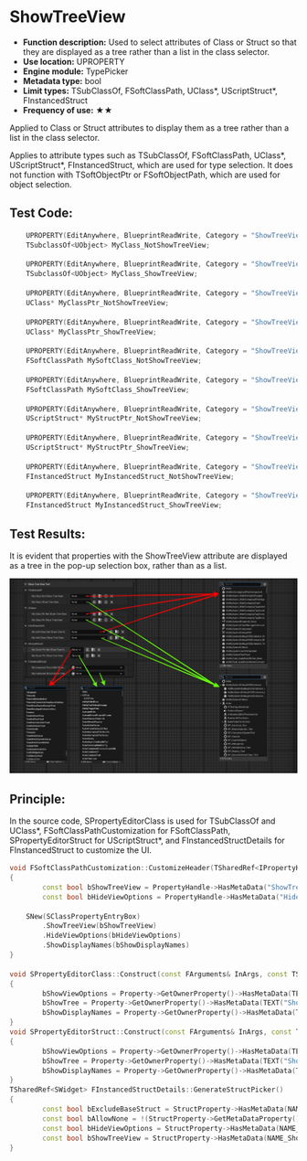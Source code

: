 # ShowTreeView

- **Function description:** Used to select attributes of Class or Struct so that they are displayed as a tree rather than a list in the class selector.
- **Use location:** UPROPERTY
- **Engine module:** TypePicker
- **Metadata type:** bool
- **Limit types:** TSubClassOf, FSoftClassPath, UClass*, UScriptStruct*, FInstancedStruct
- **Frequency of use:** ★★

Applied to Class or Struct attributes to display them as a tree rather than a list in the class selector.

Applies to attribute types such as TSubClassOf, FSoftClassPath, UClass*, UScriptStruct*, FInstancedStruct, which are used for type selection. It does not function with TSoftObjectPtr or FSoftObjectPath, which are used for object selection.

## Test Code:

```cpp
	UPROPERTY(EditAnywhere, BlueprintReadWrite, Category = "ShowTreeViewTest|TSubclassOf")
	TSubclassOf<UObject> MyClass_NotShowTreeView;

	UPROPERTY(EditAnywhere, BlueprintReadWrite, Category = "ShowTreeViewTest|TSubclassOf", meta = (ShowTreeView))
	TSubclassOf<UObject> MyClass_ShowTreeView;

	UPROPERTY(EditAnywhere, BlueprintReadWrite, Category = "ShowTreeViewTest|UClass*")
	UClass* MyClassPtr_NotShowTreeView;

	UPROPERTY(EditAnywhere, BlueprintReadWrite, Category = "ShowTreeViewTest|UClass*", meta = (ShowTreeView))
	UClass* MyClassPtr_ShowTreeView;

	UPROPERTY(EditAnywhere, BlueprintReadWrite, Category = "ShowTreeViewTest|FSoftClassPath")
	FSoftClassPath MySoftClass_NotShowTreeView;

	UPROPERTY(EditAnywhere, BlueprintReadWrite, Category = "ShowTreeViewTest|FSoftClassPath", meta = (ShowTreeView))
	FSoftClassPath MySoftClass_ShowTreeView;

	UPROPERTY(EditAnywhere, BlueprintReadWrite, Category = "ShowTreeViewTest|UScriptStruct*")
	UScriptStruct* MyStructPtr_NotShowTreeView;

	UPROPERTY(EditAnywhere, BlueprintReadWrite, Category = "ShowTreeViewTest|UScriptStruct*", meta = (ShowTreeView))
	UScriptStruct* MyStructPtr_ShowTreeView;

	UPROPERTY(EditAnywhere, BlueprintReadWrite, Category = "ShowTreeViewTest|FInstancedStruct")
	FInstancedStruct MyInstancedStruct_NotShowTreeView;

	UPROPERTY(EditAnywhere, BlueprintReadWrite, Category = "ShowTreeViewTest|FInstancedStruct", meta = (ShowTreeView))
	FInstancedStruct MyInstancedStruct_ShowTreeView;
```

## Test Results:

It is evident that properties with the ShowTreeView attribute are displayed as a tree in the pop-up selection box, rather than as a list.

![ShowTreeView](ShowTreeView.jpg)

## Principle:

In the source code, SPropertyEditorClass is used for TSubClassOf and UClass*, FSoftClassPathCustomization for FSoftClassPath, SPropertyEditorStruct for UScriptStruct*, and FInstancedStructDetails for FInstancedStruct to customize the UI.

```cpp
void FSoftClassPathCustomization::CustomizeHeader(TSharedRef<IPropertyHandle> InPropertyHandle, FDetailWidgetRow& HeaderRow, IPropertyTypeCustomizationUtils& StructCustomizationUtils)
{
		const bool bShowTreeView = PropertyHandle->HasMetaData("ShowTreeView");
		const bool bHideViewOptions = PropertyHandle->HasMetaData("HideViewOptions");

	SNew(SClassPropertyEntryBox)
		.ShowTreeView(bShowTreeView)
		.HideViewOptions(bHideViewOptions)
		.ShowDisplayNames(bShowDisplayNames)
}

void SPropertyEditorClass::Construct(const FArguments& InArgs, const TSharedPtr< FPropertyEditor >& InPropertyEditor)
{
		bShowViewOptions = Property->GetOwnerProperty()->HasMetaData(TEXT("HideViewOptions")) ? false : true;
		bShowTree = Property->GetOwnerProperty()->HasMetaData(TEXT("ShowTreeView"));
		bShowDisplayNames = Property->GetOwnerProperty()->HasMetaData(TEXT("ShowDisplayNames"));
}
void SPropertyEditorStruct::Construct(const FArguments& InArgs, const TSharedPtr< class FPropertyEditor >& InPropertyEditor)
{
		bShowViewOptions = Property->GetOwnerProperty()->HasMetaData(TEXT("HideViewOptions")) ? false : true;
		bShowTree = Property->GetOwnerProperty()->HasMetaData(TEXT("ShowTreeView"));
		bShowDisplayNames = Property->GetOwnerProperty()->HasMetaData(TEXT("ShowDisplayNames"));
}
TSharedRef<SWidget> FInstancedStructDetails::GenerateStructPicker()
{
		const bool bExcludeBaseStruct = StructProperty->HasMetaData(NAME_ExcludeBaseStruct);
		const bool bAllowNone = !(StructProperty->GetMetaDataProperty()->PropertyFlags & CPF_NoClear);
		const bool bHideViewOptions = StructProperty->HasMetaData(NAME_HideViewOptions);
		const bool bShowTreeView = StructProperty->HasMetaData(NAME_ShowTreeView);
}
```